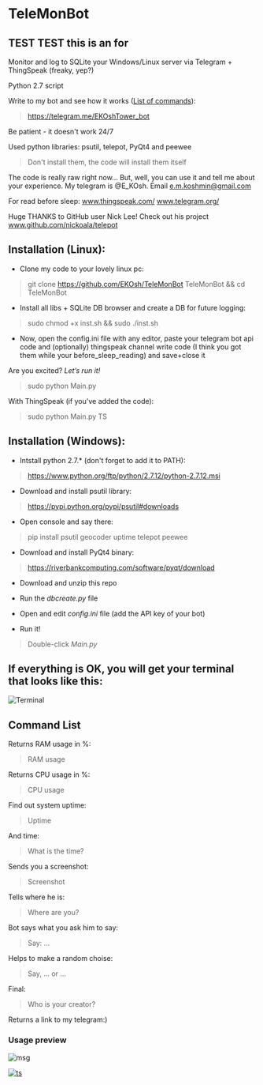 ﻿# TeleMonBot


## TEST TEST this is an for 
Monitor and log to SQLite your Windows/Linux server via Telegram + ThingSpeak (freaky, yep?)

Python 2.7 script

Write to my bot and see how it works ([List of commands](https://github.com/EKOsh/TeleMonBot/blob/master/README.md#command-list)):
> https://telegram.me/EKOshTower_bot

Be patient - it doesn't work 24/7

Used python libraries: psutil, telepot, PyQt4 and peewee
> Don't install them, the code will install them itself

The code is really raw right now... But, well, you can use it and tell me about your experience. My telegram is @E_KOsh. Email e.m.koshmin@gmail.com

For read before sleep: www.thingspeak.com/ www.telegram.org/ 

Huge THANKS to GitHub user Nick Lee! Check out his project www.github.com/nickoala/telepot


## Installation (Linux):

- Clone my code to your lovely linux pc:

> git clone https://github.com/EKOsh/TeleMonBot TeleMonBot && cd TeleMonBot

- Install all libs + SQLite DB browser and create a DB for future logging:

> sudo chmod +x inst.sh && sudo ./inst.sh

- Now, open the config.ini file with any editor, paste your telegram bot api code and (optionally) thingspeak channel write code (I think you got them while your before_sleep_reading) and save+close it

Are you excited? *Let’s run it!*

> sudo python Main.py

With ThingSpeak (if you've added the code):

> sudo python Main.py TS

## Installation (Windows):

- Intstall python 2.7.* (don't forget to add it to PATH):

> https://www.python.org/ftp/python/2.7.12/python-2.7.12.msi

- Download and install psutil library:

> https://pypi.python.org/pypi/psutil#downloads

- Open console and say there:

> pip install psutil geocoder uptime telepot peewee

- Download and install PyQt4 binary:

> https://riverbankcomputing.com/software/pyqt/download

- Download and unzip this repo

- Run the *dbcreate.py* file

- Open and edit *config.ini* file (add the API key of your bot)

- Run it!

> Double-click *Main.py*

## If everything is OK, you will get your terminal that looks like this:

![Terminal](https://github.com/EKOsh/TeleMonBot/blob/master/terminal.png)

## Command List

Returns RAM usage in %:
> RAM usage

Returns CPU usage in %:
> CPU usage

Find out system uptime:
> Uptime

And time:
> What is the time?

Sends you a screenshot:
> Screenshot

Tells where he is:
> Where are you?

Bot says what you ask him to say:
> Say: ...

Helps to make a random choise:
> Say, ... or ...

Final:
> Who is your creator?

Returns a link to my telegram:)

### Usage preview

![msg](https://github.com/EKOsh/TeleMonBot/blob/master/msg.jpg)

[![ts](https://github.com/EKOsh/TeleMonBot/blob/master/ts.jpg)](https://thingspeak.com/channels/112493)
